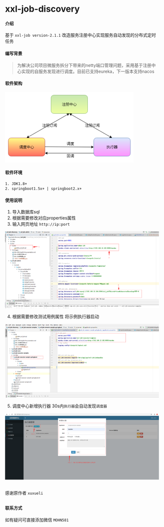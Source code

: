 # xxl-job-discovery

#### 介绍
基于 `xxl-job version-2.1.1` 改造服务注册中心实现服务自动发现的分布式定时任务

#### 编写背景
> 为解决公司项目微服务拆分下带来的netty端口管理问题，采用基于注册中心实现的自服务发现进行调度。目前已支持eureka，下一版本支持nacos

#### 软件架构
![image](./doc/images/xxl-job-discovery.png)


#### 软件环境
````
1. JDK1.8+
2. springboot1.5x+ | springboot2.x+
````

#### 使用说明
1. 导入数据库sql
2. 根据需要修改对应properties属性
3. 输入网页地址 `http://ip:port` 

![image](./doc/images/使用步骤.png)

4. 根据需要修改测试用例属性 将示例执行器启动

![image](./doc/images/示例应用.png)

5. 调度中心新增执行器 30s内`执行器`会自动发现`调度器`

![image](./doc/images/新增执行器.png)

##
感谢原作者 `xuxueli`
##

#### 联系方式
如有疑问可直接添加微信 `MOHN581`

